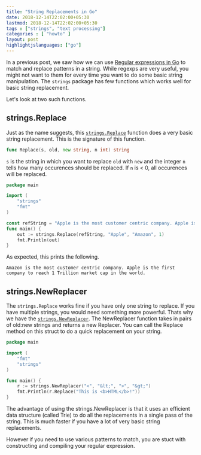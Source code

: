 ```yaml
---
title: "String Replacements in Go"
date: 2018-12-14T22:02:00+05:30
lastmod: 2018-12-14T22:02:00+05:30
tags : ["strings", "text processing"]
categories : [ "howto" ]
layout: post
highlightjslanguages: ["go"]
---
```


In a previous post, we saw how we can use [Regular expressions in Go](/regular-expressions-in-go/) to match and replace patterns in a string. While regexps are very useful, you might not want to them for every time you want to do some basic string manipulation. The `strings` package has few functions which works well for basic string replacement.

Let's look at two such functions.

<!--more-->

## strings.Replace

Just as the name suggests, this [`strings.Replace`](https://golang.org/pkg/strings/#Replace) function does a very basic string replacement. This is the signature of this function.

```go
func Replace(s, old, new string, n int) string
```

`s` is the string in which you want to replace `old` with `new` and the integer `n` tells how many occurences should be replaced. If `n` is < 0, all occurences will be replaced.

```go
package main

import (
    "strings"
    "fmt"
)

const refString = "Apple is the most customer centric company. Apple is the first company to reach 1 Trillion market cap in the world."
func main() {
    out := strings.Replace(refString, "Apple", "Amazon", 1)
    fmt.Println(out)
}
```

As expected, this prints the following.

    Amazon is the most customer centric company. Apple is the first company to reach 1 Trillion market cap in the world.

## strings.NewReplacer

The `strings.Replace` works fine if you have only one string to replace. If you have multiple strings, you would need something more powerful. Thats why we have the [`strings.NewReplacer`](https://golang.org/pkg/strings/#NewReplacer). The NewReplacer function takes in pairs of old:new strings and returns a new Replacer. You can call the Replace method on this struct to do a quick replacement on your string.

```go
package main

import (
    "fmt"
    "strings"
)

func main() {
    r := strings.NewReplacer("<", "&lt;", ">", "&gt;")
    fmt.Println(r.Replace("This is <b>HTML</b>!"))
}
```

The advantage of using the strings.NewReplacer is that it uses an efficient data structure (called Trie) to do all the replacements in a single pass of the string. This is much faster if you have a lot of very basic string replacements. 

However if you need to use various patterns to match, you are stuct with constructing and compiling your regular expression. 
